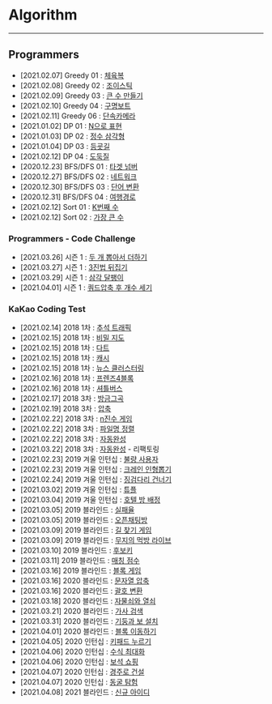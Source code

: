 # Algorithm

---

## Programmers 

- [2021.02.07] Greedy 01 : [체육복](https://programmers.co.kr/learn/courses/30/lessons/42862)
- [2021.02.08] Greedy 02 : [조이스틱](https://programmers.co.kr/learn/courses/30/lessons/42860)
- [2021.02.09] Greedy 03 : [큰 수 만들기](https://programmers.co.kr/learn/courses/30/lessons/42883)
- [2021.02.10] Greedy 04 : [구명보트](https://programmers.co.kr/learn/courses/30/lessons/42885)
- [2021.02.11] Greedy 06 : [단속카메라](https://programmers.co.kr/learn/courses/30/lessons/42884)
- [2021.01.02] DP 01 : [N으로 표현](https://programmers.co.kr/learn/courses/30/lessons/42895)
- [2021.01.03] DP 02 : [정수 삼각형](https://programmers.co.kr/learn/courses/30/lessons/43105)
- [2021.01.04] DP 03 : [등굣길](https://programmers.co.kr/learn/courses/30/lessons/42898)
- [2021.02.12] DP 04 : [도둑질](https://programmers.co.kr/learn/courses/30/lessons/42897)
- [2020.12.23] BFS/DFS 01 : [타겟 넘버](https://programmers.co.kr/learn/courses/30/lessons/43165)
- [2020.12.27] BFS/DFS 02 : [네트워크](https://programmers.co.kr/learn/courses/30/lessons/43162)
- [2020.12.30] BFS/DFS 03 : [단어 변환](https://programmers.co.kr/learn/courses/30/lessons/43163)
- [2020.12.31] BFS/DFS 04 : [여행경로](https://programmers.co.kr/learn/courses/30/lessons/43164)
- [2021.02.12] Sort 01 : [K번째 수](https://programmers.co.kr/learn/courses/30/lessons/42748)
- [2021.02.12] Sort 02 : [가장 큰 수](https://programmers.co.kr/learn/courses/30/lessons/42746)

### Programmers - Code Challenge
- [2021.03.26] 시즌 1 : [두 개 뽑아서 더하기](https://programmers.co.kr/learn/courses/30/lessons/68644)
- [2021.03.27] 시즌 1 : [3진법 뒤집기](https://programmers.co.kr/learn/courses/30/lessons/68935)
- [2021.03.29] 시즌 1 : [삼각 달팽이](https://programmers.co.kr/learn/courses/30/lessons/68645)
- [2021.04.01] 시즌 1 : [쿼드압축 후 개수 세기](https://programmers.co.kr/learn/courses/30/lessons/68936)

### KaKao Coding Test
- [2021.02.14] 2018 1차 : [추석 트래픽](https://programmers.co.kr/learn/courses/30/lessons/17676#)
- [2021.02.15] 2018 1차 : [비밀 지도](https://programmers.co.kr/learn/courses/30/lessons/17681)
- [2021.02.15] 2018 1차 : [다트](https://programmers.co.kr/learn/courses/30/lessons/17682)
- [2021.02.15] 2018 1차 : [캐시](https://programmers.co.kr/learn/courses/30/lessons/17680)
- [2021.02.15] 2018 1차 : [뉴스 클러스터링](https://programmers.co.kr/learn/courses/30/lessons/17677)
- [2021.02.16] 2018 1차 : [프렌즈4블록](https://programmers.co.kr/learn/courses/30/lessons/17679)
- [2021.02.16] 2018 1차 : [셔틀버스](https://programmers.co.kr/learn/courses/30/lessons/17678)
- [2021.02.17] 2018 3차 : [방금그곡](https://programmers.co.kr/learn/courses/30/lessons/17683)
- [2021.02.19] 2018 3차 : [압축](https://programmers.co.kr/learn/courses/30/lessons/17684)
- [2021.02.22] 2018 3차 : [n진수 게임](https://programmers.co.kr/learn/courses/30/lessons/17687)
- [2021.02.22] 2018 3차 : [파일명 정렬](https://programmers.co.kr/learn/courses/30/lessons/17686)
- [2021.02.22] 2018 3차 : [자동완성](https://programmers.co.kr/learn/courses/30/lessons/17685)
- [2021.03.22] 2018 3차 : [자동완성](https://programmers.co.kr/learn/courses/30/lessons/17685) - 리팩토링
- [2021.02.23] 2019 겨울 인턴십 : [불량 사용자](https://programmers.co.kr/learn/courses/30/lessons/64064)
- [2021.02.23] 2019 겨울 인턴십 : [크레인 인형뽑기](https://programmers.co.kr/learn/courses/30/lessons/64061)
- [2021.02.24] 2019 겨울 인턴십 : [징검다리 건너기](https://programmers.co.kr/learn/courses/30/lessons/64062)
- [2021.03.02] 2019 겨울 인턴십 : [튜플](https://programmers.co.kr/learn/courses/30/lessons/64065)
- [2021.03.04] 2019 겨울 인턴십 : [호텔 방 배정](https://programmers.co.kr/learn/courses/30/lessons/64063)
- [2021.03.05] 2019 블라인드 : [실패율](https://programmers.co.kr/learn/courses/30/lessons/42889)
- [2021.03.05] 2019 블라인드 : [오픈채팅방](https://programmers.co.kr/learn/courses/30/lessons/42888)
- [2021.03.09] 2019 블라인드 : [길 찾기 게임](https://programmers.co.kr/learn/courses/30/lessons/42892)
- [2021.03.09] 2019 블라인드 : [무지의 먹방 라이브](https://programmers.co.kr/learn/courses/30/lessons/42891)
- [2021.03.10] 2019 블라인드 : [후보키](https://programmers.co.kr/learn/courses/30/lessons/42890)
- [2021.03.11] 2019 블라인드 : [매칭 점수](https://programmers.co.kr/learn/courses/30/lessons/42893)
- [2021.03.16] 2019 블라인드 : [블록 게임](https://programmers.co.kr/learn/courses/30/lessons/42894)
- [2021.03.16] 2020 블라인드 : [문자열 압축](https://programmers.co.kr/learn/courses/30/lessons/60057)
- [2021.03.16] 2020 블라인드 : [괄호 변환](https://programmers.co.kr/learn/courses/30/lessons/60058)
- [2021.03.18] 2020 블라인드 : [자물쇠와 열쇠](https://programmers.co.kr/learn/courses/30/lessons/60059)
- [2021.03.21] 2020 블라인드 : [가사 검색](https://programmers.co.kr/learn/courses/30/lessons/60060)
- [2021.03.31] 2020 블라인드 : [기둥과 보 설치](https://programmers.co.kr/learn/courses/30/lessons/60061)
- [2021.04.01] 2020 블라인드 : [블록 이동하기](https://programmers.co.kr/learn/courses/30/lessons/60063)
- [2021.04.05] 2020 인턴십 : [키패드 누르기](https://programmers.co.kr/learn/courses/30/lessons/67256)
- [2021.04.06] 2020 인턴십 : [수식 최대화](https://programmers.co.kr/learn/courses/30/lessons/67257)
- [2021.04.06] 2020 인턴십 : [보석 쇼핑](https://programmers.co.kr/learn/courses/30/lessons/67258)
- [2021.04.07] 2020 인턴십 : [경주로 건설](https://programmers.co.kr/learn/courses/30/lessons/67259)
- [2021.04.07] 2020 인턴십 : [동굴 탐험](https://programmers.co.kr/learn/courses/30/lessons/67260)
- [2021.04.08] 2021 블라인드 : [신규 아이디](https://programmers.co.kr/learn/courses/30/lessons/72410)
